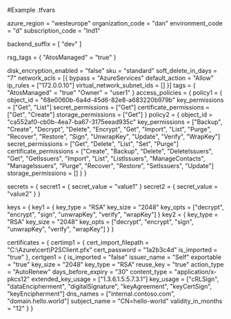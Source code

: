 #Example .tfvars

azure_region      = "westeurope"
organization_code = "dan"
environment_code  = "d"
subscription_code = "lnd1"

backend_suffix = [
  "dev"
]

rsg_tags = {
  "AtosManaged" = "true"
}

disk_encryption_enabled = "false"
sku                     = "standard"
soft_delete_in_days     = "7"
network_acls = [{
  bypass                     = "AzureServices"
  default_action             = "Allow"
  ip_rules                   = ["172.0.0.10"]
  virtual_network_subnet_ids = []
}]
tags = {
  "AtosManaged" = "true"
  "Owner"       = "user1"
}
access_policies = {
  policy1 = {
    object_id               = "68e0060b-6a4d-45d6-82e8-a683220b979b"
    key_permissions         = ["Get", "List"]
    secret_permissions      = ["Get"]
    certificate_permissions = ["Get", "Create"]
    storage_permissions     = ["Get"]
  }
  policy2 = {
    object_id               = "ca552af0-cb0b-4ea7-ba67-3175eead935c"
    key_permissions         = ["Backup", "Create", "Decrypt", "Delete", "Encrypt", "Get", "Import", "List", "Purge", "Recover", "Restore", "Sign", "UnwrapKey", "Update", "Verify", "WrapKey"]
    secret_permissions      = ["Get", "Delete", "List", "Set", "Purge"]
    certificate_permissions = ["Create", "Backup", "Delete", "DeleteIssuers", "Get", "GetIssuers", "Import", "List", "ListIssuers", "ManageContacts", "ManageIssuers", "Purge", "Recover", "Restore", "SetIssuers", "Update"]
    storage_permissions     = []
  }
}

secrets = {
  secret1 = {
    secret_value = "value1"
  }
  secret2 = {
    secret_value = "value2"
  }
}

keys = {
  key1 = {
    key_type = "RSA"
    key_size = "2048"
    key_opts = ["decrypt", "encrypt", "sign", "unwrapKey", "verify", "wrapKey"]
  }
  key2 = {
    key_type = "RSA"
    key_size = "2048"
    key_opts = ["decrypt", "encrypt", "sign", "unwrapKey", "verify", "wrapKey"]
  }
}


certificates = {
  certimp1 = {
    cert_import_filepath = "C:\\Azure\\cert\\P2SClient.pfx"
    cert_password        = "1a2b3c4d"
    is_imported          = "true"
  },
  certgen1 = {
    is_imported        = "false"
    issuer_name        = "Self"
    exportable         = "true"
    key_size           = "2048"
    key_type           = "RSA"
    reuse_key          = "true"
    action_type        = "AutoRenew"
    days_before_expiry = "30"
    content_type       = "application/x-pkcs12"
    extended_key_usage = ["1.3.6.1.5.5.7.3.1"]
    key_usage          = ["cRLSign", "dataEncipherment", "digitalSignature", "keyAgreement", "keyCertSign", "keyEncipherment"]
    dns_names          = ["internal.contoso.com", "domain.hello.world"]
    subject_name       = "CN=hello-world"
    validity_in_months = "12"
  }
}
